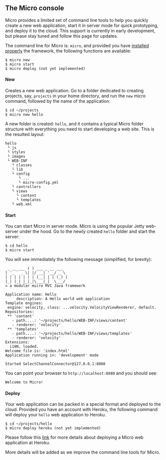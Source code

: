 ## The Micro console

Micro provides a limited set of command line tools to help you quickly create a new web application, start it in server mode for quick prototyping, and deploy it to the cloud. This support is currently in early development, but please stay tuned and follow this page for updates.

The command line for Micro is: `micro`, and provided you have [installed properly](/misc/check_java.md#cli_path/) the framework, the following functions are available:

    $ micro new 
    $ micro start 
    $ micro deploy (not yet implemented)   

#### New
Creates a new web application. Go to a folder dedicated to creating projects, say, `projects` in your home directory, and run the `new` micro command, followed by the name of the application:

    $ cd ~/projects
    $ micro new hello

A new folder is created: `hello`, and it contains a typical Micro folder structure with everything you need to start developing a web site. This is the resulted layout:

    hello
     └ js
     └ styles
     └ images                     
     └ WEB-INF                    
       └ classes                  
       └ lib                      
       └ config                   
          └ ...       
          └ micro-config.yml      
       └ controllers              
       └ views                    
         └ content                
         └ templates              
       └ web.xml                  

#### Start
You can start Micro in server mode. Micro is using the popular Jetty web-server under the hood. Go to the newly created `hello` folder and start the server:

    $ cd hello
    $ micro start

You will see immediately the following message (simplified, for brevity):

     _ __ ___ ( ) ___ _ __ ___ 
    | '_ ` _ \| |/ __| '__/ _ \ 
    | | | | | | | (__| | | (_) |
    |_| |_| |_|_|\___|_|  \___/ 
    = a modular micro MVC Java framework

    Application name: Hello
         description: A Hello world web application
    Template engines:
     engine: velocity, class: ...velocity.VelocityViewRenderer, default.
    Repositories:
     ** 'content'
       - path....: '~/projects/hello/WEB-INF/views/content'
       - renderer: 'velocity'
     ** 'templates'
       - path....: '~/projects/hello/WEB-INF/views/templates'
       - renderer: 'velocity'
    Extensions:
      i18N, loaded.
    Welcome file is: 'index.html'
    Application running in: 'development' mode
    
    Started SelectChannelConnector@127.0.0.1:8080

You can point your browser to `http://localhost:8080` and you should see:

    Welcome to Micro!
    
#### Deploy
Your web application can be packed in a special format and deployed to the cloud. Provided you have an account with Heroku, the following command will deploy your `hello` web application to Heroku.
    
    $ cd ~/projects/hello
    $ micro deploy heroku (not yet implemented)

Please follow this [link](/micro_for/heroku.md/) for more details about deploying a Micro web application at Heroku.

More details will be added as we improve the command line tools for Micro.
    
